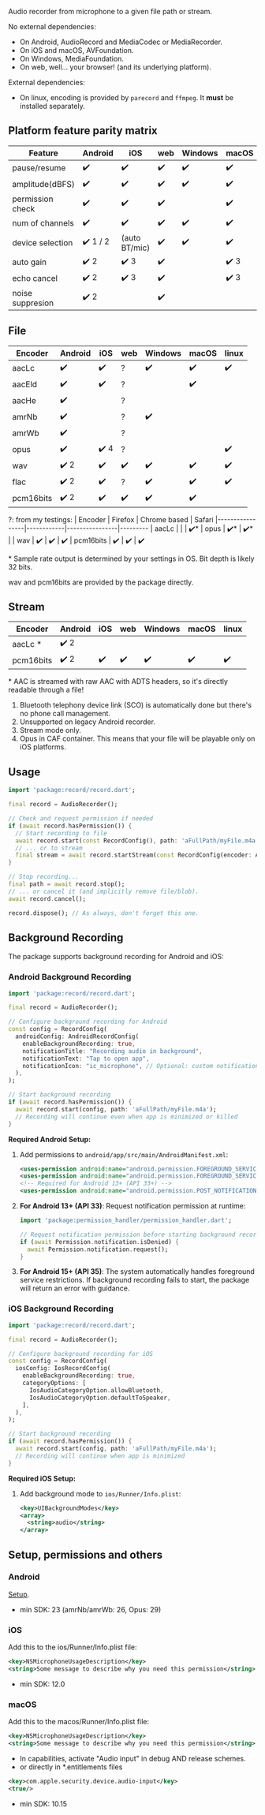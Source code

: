 Audio recorder from microphone to a given file path or stream.  

No external dependencies:

- On Android, AudioRecord and MediaCodec or MediaRecorder.
- On iOS and macOS, AVFoundation.
- On Windows, MediaFoundation.
- On web, well... your browser! (and its underlying platform).

External dependencies:
- On linux, encoding is provided by `parecord` and `ffmpeg`. It **must** be installed separately.

## Platform feature parity matrix
| Feature          | Android       | iOS             | web     | Windows    | macOS  | linux
|------------------|---------------|-----------------|---------|------------|-------|-----------
| pause/resume     | ✔️            |   ✔️             | ✔️     |      ✔️    | ✔️    |  ✔️
| amplitude(dBFS)  | ✔️            |   ✔️             |  ✔️     |    ✔️     |  ✔️   |
| permission check | ✔️            |   ✔️             |  ✔️    |            |  ✔️   |
| num of channels  | ✔️            |   ✔️             |  ✔️    |    ✔️      |  ✔️   |  ✔️
| device selection | ✔️ 1 / 2      | (auto BT/mic)    |  ✔️    |    ✔️      |  ✔️   |  ✔️
| auto gain        | ✔️ 2          | ✔️ 3             | ✔️      |            |  ✔️ 3     | 
| echo cancel      | ✔️ 2          | ✔️ 3             | ✔️      |            |  ✔️ 3     | 
| noise suppresion | ✔️ 2          |                  | ✔️      |            |       | 

## File
| Encoder         | Android        | iOS     | web     | Windows | macOS   | linux
|-----------------|----------------|---------|---------|---------|---------|---------
| aacLc           | ✔️            |   ✔️    |  ?      |   ✔️    |  ✔️    |  ✔️ 
| aacEld          | ✔️            |   ✔️    |   ?     |         |  ✔️    | 
| aacHe           | ✔️            |         |   ?     |         |         |   
| amrNb           | ✔️            |         |  ?      |   ✔️    |         |  
| amrWb           | ✔️            |         |  ?      |          |        |  
| opus            | ✔️            |   ✔️ 4    |  ?       |         |         |  ✔️ 
| wav             | ✔️ 2          |   ✔️    |   ✔️   |    ✔️    |   ✔️  |   ✔️ 
| flac            | ✔️ 2          |    ✔️    |  ?     |  ✔️     |   ✔️   |   ✔️
| pcm16bits       | ✔️ 2          |   ✔️    |  ✔️    |   ✔️    |  ✔️    |  

?: from my testings:
| Encoder         | Firefox    | Chrome based   | Safari
|-----------------|------------|----------------|---------
| aacLc           |            |                |  ✔️*
| opus            | ✔️*        |   ✔️*           | 
| wav             | ✔️        |   ✔️           |   ✔️
| pcm16bits       | ✔️        |   ✔️           |  ✔️

\* Sample rate output is determined by your settings in OS. Bit depth is likely 32 bits.

wav and pcm16bits are provided by the package directly.

## Stream
| Encoder         | Android    | iOS     | web     | Windows | macOS   | linux
|-----------------|------------|---------|---------|---------|---------|---------
| aacLc       *   | ✔️ 2      |         |          |         |         |  
| pcm16bits       | ✔️ 2      |  ✔️    |   ✔️    |  ✔️     | ✔️     | ✔️

\* AAC is streamed with raw AAC with ADTS headers, so it's directly readable through a file!  
1. Bluetooth telephony device link (SCO) is automatically done but there's no phone call management.
2. Unsupported on legacy Android recorder.
3. Stream mode only.
4. Opus in CAF container. This means that your file will be playable only on iOS platforms.

## Usage

```dart
import 'package:record/record.dart';

final record = AudioRecorder();

// Check and request permission if needed
if (await record.hasPermission()) {
  // Start recording to file
  await record.start(const RecordConfig(), path: 'aFullPath/myFile.m4a');
  // ... or to stream
  final stream = await record.startStream(const RecordConfig(encoder: AudioEncoder.pcm16bits));
}

// Stop recording...
final path = await record.stop();
// ... or cancel it (and implicitly remove file/blob).
await record.cancel();

record.dispose(); // As always, don't forget this one.
```

## Background Recording

The package supports background recording for Android and iOS:

### Android Background Recording

```dart
import 'package:record/record.dart';

final record = AudioRecorder();

// Configure background recording for Android
const config = RecordConfig(
  androidConfig: AndroidRecordConfig(
    enableBackgroundRecording: true,
    notificationTitle: "Recording audio in background",
    notificationText: "Tap to open app",
    notificationIcon: "ic_microphone", // Optional: custom notification icon
  ),
);

// Start background recording
if (await record.hasPermission()) {
  await record.start(config, path: 'aFullPath/myFile.m4a');
  // Recording will continue even when app is minimized or killed
}
```

**Required Android Setup:**
1. Add permissions to `android/app/src/main/AndroidManifest.xml`:
   ```xml
   <uses-permission android:name="android.permission.FOREGROUND_SERVICE" />
   <uses-permission android:name="android.permission.FOREGROUND_SERVICE_MICROPHONE" />
   <!-- Required for Android 13+ (API 33+) -->
   <uses-permission android:name="android.permission.POST_NOTIFICATIONS" />
   ```

2. **For Android 13+ (API 33)**: Request notification permission at runtime:
   ```dart
   import 'package:permission_handler/permission_handler.dart';
   
   // Request notification permission before starting background recording
   if (await Permission.notification.isDenied) {
     await Permission.notification.request();
   }
   ```

3. **For Android 15+ (API 35)**: The system automatically handles foreground service restrictions. If background recording fails to start, the package will return an error with guidance.

### iOS Background Recording

```dart
import 'package:record/record.dart';

final record = AudioRecorder();

// Configure background recording for iOS
const config = RecordConfig(
  iosConfig: IosRecordConfig(
    enableBackgroundRecording: true,
    categoryOptions: [
      IosAudioCategoryOption.allowBluetooth,
      IosAudioCategoryOption.defaultToSpeaker,
    ],
  ),
);

// Start background recording
if (await record.hasPermission()) {
  await record.start(config, path: 'aFullPath/myFile.m4a');
  // Recording will continue when app is minimized
}
```

**Required iOS Setup:**
1. Add background mode to `ios/Runner/Info.plist`:
   ```xml
   <key>UIBackgroundModes</key>
   <array>
     <string>audio</string>
   </array>
   ```

## Setup, permissions and others

### Android
[Setup](https://github.com/llfbandit/record/blob/master/record_android/README.md).

- min SDK: 23 (amrNb/amrWb: 26, Opus: 29)

### iOS
Add this to the ios/Runner/Info.plist file:
```xml
<key>NSMicrophoneUsageDescription</key>
<string>Some message to describe why you need this permission</string>
```
- min SDK: 12.0

### macOS
Add this to the macos/Runner/Info.plist file:
```xml
<key>NSMicrophoneUsageDescription</key>
<string>Some message to describe why you need this permission</string>
```

- In capabilities, activate "Audio input" in debug AND release schemes.  
- or directly in *.entitlements files
```xml
<key>com.apple.security.device.audio-input</key>
<true/>
```

- min SDK: 10.15
